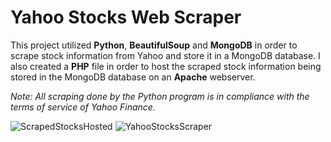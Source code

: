 # Yahoo Stocks Web Scraper

This project utilized **Python**, **BeautifulSoup** and **MongoDB** in order to scrape stock information from Yahoo and store it in a MongoDB database. 
I also created a **PHP** file in order to host the scraped stock information being stored in the MongoDB database on an **Apache** webserver.

_Note: All scraping done by the Python program is in compliance with the terms of service of Yahoo Finance._

![ScrapedStocksHosted](https://github.com/user-attachments/assets/cf0616a0-a4d6-44b4-82e8-17ee60da3302)
![YahooStocksScraper](https://github.com/user-attachments/assets/671a1716-e645-4a3f-b45e-75d267c0f705)
